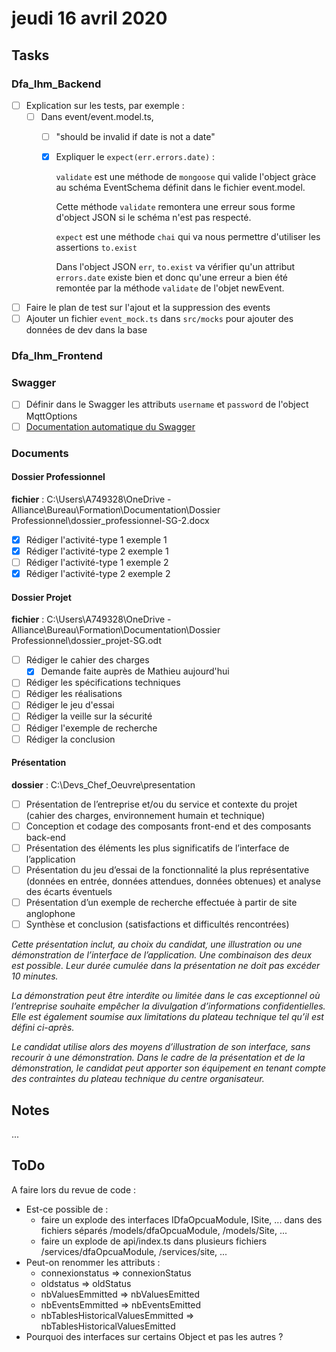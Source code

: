 # jeudi 16 avril 2020

## Tasks

### Dfa_Ihm_Backend

- [ ] Explication sur les tests, par exemple :
  - [ ] Dans event/event.model.ts,
    - [ ] "should be invalid if date is not a date"
    - [x] Expliquer le `expect(err.errors.date)` :

      `validate` est une méthode de `mongoose` qui valide l'object gràce au schéma EventSchema définit dans le fichier event.model.

      Cette méthode `validate` remontera une erreur sous forme d'object JSON si le schéma n'est pas respecté.

      `expect` est une méthode `chai` qui va nous permettre d'utiliser les assertions `to.exist`

      Dans l'object JSON `err`, `to.exist` va vérifier qu'un attribut `errors.date` existe bien et donc qu'une erreur a bien été remontée par la méthode `validate` de l'objet newEvent.

- [ ] Faire le plan de test sur l'ajout et la suppression des events
- [ ] Ajouter un fichier `event_mock.ts` dans `src/mocks` pour ajouter des données de dev dans la base

### Dfa_Ihm_Frontend

### Swagger

- [ ] Définir dans le Swagger les attributs `username` et `password` de l'object MqttOptions
- [ ] [Documentation automatique du Swagger](https://github.com/Surnet/swagger-jsdoc/blob/master/docs/GETTING-STARTED.md)

### Documents

#### Dossier Professionnel

  **fichier** : C:\Users\A749328\OneDrive - Alliance\Bureau\Formation\Documentation\Dossier Professionnel\dossier_professionnel-SG-2.docx

- [x] Rédiger l'activité-type 1 exemple 1
- [x] Rédiger l'activité-type 2 exemple 1
- [ ] Rédiger l'activité-type 1 exemple 2
- [x] Rédiger l'activité-type 2 exemple 2

#### Dossier Projet

  **fichier** : C:\Users\A749328\OneDrive - Alliance\Bureau\Formation\Documentation\Dossier Professionnel\dossier_projet-SG.odt

- [ ] Rédiger le cahier des charges
  - [x] Demande faite auprès de Mathieu aujourd'hui
- [ ] Rédiger les spécifications techniques
- [ ] Rédiger les réalisations
- [ ] Rédiger le jeu d'essai
- [ ] Rédiger la veille sur la sécurité
- [ ] Rédiger l'exemple de recherche
- [ ] Rédiger la conclusion

#### Présentation

  **dossier** : C:\Devs\_Chef_Oeuvre\presentation

- [ ] Présentation de l’entreprise et/ou du service et contexte du projet (cahier des charges, environnement humain et technique)
- [ ] Conception et codage des composants front-end et des composants back-end
- [ ] Présentation des éléments les plus significatifs de l’interface de l’application
- [ ] Présentation du jeu d’essai de la fonctionnalité la plus représentative (données en entrée, données attendues, données obtenues) et analyse des écarts éventuels
- [ ] Présentation d’un exemple de recherche effectuée à partir de site anglophone
- [ ] Synthèse et conclusion (satisfactions et difficultés rencontrées)

_Cette présentation inclut, au choix du candidat, une illustration ou une démonstration de l’interface de l’application. Une combinaison des deux est possible. Leur durée cumulée dans la présentation ne doit pas excéder 10 minutes._

_La démonstration peut être interdite ou limitée dans le cas exceptionnel où l’entreprise souhaite empêcher la divulgation d’informations confidentielles. Elle est également soumise aux limitations du plateau technique tel qu’il est défini ci-après._

_Le candidat utilise alors des moyens d’illustration de son interface, sans recourir à une démonstration. Dans le cadre de la présentation et de la démonstration, le candidat peut apporter son équipement en tenant compte des contraintes du plateau technique du centre organisateur._

## Notes

...

## ToDo

A faire lors du revue de code :

- Est-ce possible de :
  - faire un explode des interfaces IDfaOpcuaModule, ISite, ... dans des fichiers séparés /models/dfaOpcuaModule, /models/Site, ...
  - faire un explode de api/index.ts dans plusieurs fichiers /services/dfaOpcuaModule, /services/site, ...
- Peut-on renommer les attributs :
  - connexionstatus => connexionStatus
  - oldstatus => oldStatus
  - nbValuesEmmitted => nbValuesEmitted
  - nbEventsEmmitted => nbEventsEmitted
  - nbTablesHistoricalValuesEmmitted => nbTablesHistoricalValuesEmitted
- Pourquoi des interfaces sur certains Object et pas les autres ?
